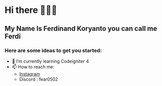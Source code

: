 # Hi there 🙋🏻‍♂️


## **My Name Is Ferdinand Koryanto you can call me Ferdi**

### Here are some ideas to get you started:

- 📖 I’m currently learning Codeigniter 4
- 📫 How to reach me:
  - [Instagram](https://www.instagram.com/_ferdinandk)
  - Discord : fear0502


